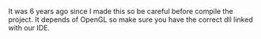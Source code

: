 It was 6 years ago since I made this so be careful before compile the project. It depends of OpenGL so make sure you have the correct dll linked with our IDE.